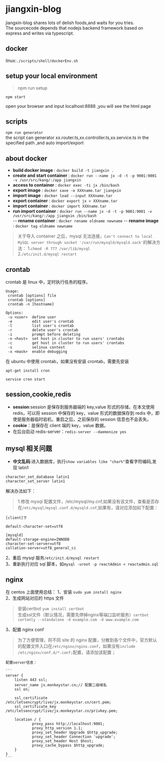 # jiangxin-blog

jiangxin-blog shares lots of delish foods,and waits for you tries.  
The sourcecode depends that nodejs backend framework based on express and writes via typescript.

## docker

linux:`./scripts/shell/dockerEnv.sh`

## setup your local environment

> npm run setup <br>

    npm start

open your browser and input localhost:8888 ,you will see the html page

## scripts

`npm run generator` <br>
the script can generator xx.router.ts,xx.controller.ts,xx.service.ts in the specified path ,and auto import/export

## about docker

* **build docker image** : `docker build -t jiangxin .`
* **create and start container** : `docker run --name jx -d -t -p 9001:9001 -v /usr/src/kang/:/app jiangxin`
* **access to container** : `docker exec -ti jx /bin/bash`
* **export image** : `docker save -o XXXname.tar jiangxin`
* **import image** : `docker load --input XXXname.tar`
* **export container** : `docker export jx > XXXname.tar`
* **import container** : `docker import XXXname.tar`
* **run import container** : `docker run --name jx -d -t -p 9001:9001 -v /usr/src/kang/:/app jiangxin /bin/bash`  
  -- **rename container** : `docker rename oldname newname`
  -- **rename image** : `docker tag oldname newname`

> 关于导入 container 之后，mysql 无法连接，`Can't connect to local MySQL server through socket '/var/run/mysqld/mysqld.sock'`的解决方法： 1.`chmod -R 777 /var/lib/mysql`  
> 2.`/etc/init.d/mysql restart`

## crontab

crontab 是 linux 中，定时执行任务的程序。

```
Usage:
 crontab [options] file
 crontab [options]
 crontab -n [hostname]

Options:
 -u <user>  define user
 -e         edit user's crontab
 -l         list user's crontab
 -r         delete user's crontab
 -i         prompt before deleting
 -n <host>  set host in cluster to run users' crontabs
 -c         get host in cluster to run users' crontabs
 -s         selinux context
 -x <mask>  enable debugging
```

在 ubuntu 中使用 crontab，如果没有安装 crontab，需要先安装

```
apt-get install cron

service cron start
```

## session,cookie,redis

* **session**:session 是保存到服务器端的 key,value 形式的存储，在本文使用 redis，可以将 session 中保存的 key，value 形式的数据保存到 redis 中，即使是服务器临时宕机，重启之后，之前保存的 session 信息也不会丢失。
* **cookie**：是保存在 client 端的 key，value 数据。
* 在后台启动 redis-server：`redis-server --daemonize yes`

## mysql 相关问题

* **中文乱码**:进入数据库，执行`show variables like "char%"`查看字符编码,发现 latin1

```
character_set_database latin1
character_set_server latin1
```

解决办法如下：

> 1.修改 mysql 配置文件，/etc/mysql/my.cnf,如果没有该文件，查看是否存在`/etc/mysql/mysql.conf.d/mysqld.cnf`,如果有，请对应添加如下配置：

```
[client]下

default-character-set=utf8

[mysqld]
default-storage-engine=INNODB
character-set-server=utf8
collation-server=utf8_general_ci
```

2、重启 mysql 服务`/etc/init.d/mysql restart`  
3、重新执行对应 sql 脚本，如`mysql -uroot -p reactAdmin < reactadmin.sql`

## nginx

在 centos 上面使用总结：
1、安装 `sudo yum install nginx`  
2、生成网站对应的 https 文件  
>   安装certbot `yum install certbot`  
    生成ssl文件（默认情况，需要先停掉nginx等端口监听服务）`certbot certonly --standalone -d example.com -d www.example.com`    

3、配置 nginx conf

> 为了方便管理，将不同 site 的 nginx 配置，分散到各个文件中，官方默认的配置文件入口在`/etc/nginx/nginx.conf`，如果没有`include /etc/nginx/conf.d/*.conf;`配置，请添加该配置；

    配置server信息：  

    ```
    server {
        listen 443 ssl;
        server_name jx.monkeystar.cn;// 配置二级域名
        ssl on;

        ssl_certificate      /etc/letsencrypt/live/jx.monkeystar.cn/cert.pem;
        ssl_certificate_key /etc/letsencrypt/live/jx.monkeystar.cn/privkey.pem;

        location / {
                proxy_pass http://localhost:9001;
                proxy_http_version 1.1;
                proxy_set_header Upgrade $http_upgrade;
                proxy_set_header Connection 'upgrade';
                proxy_set_header Host $host;
                proxy_cache_bypass $http_upgrade;
        }
    }
    ```


